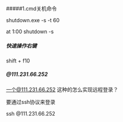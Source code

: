 #####1.cmd关机命令

shutdown.exe -s -t 60

at 1:00 shutdown -s

##### 快速操作右键

shift + f10

##### @111.231.66.252 

一个@111.231.66.252 这种的怎么实现远程登录？

要通过ssh协议来登录

ssh @111.231.66.252 



